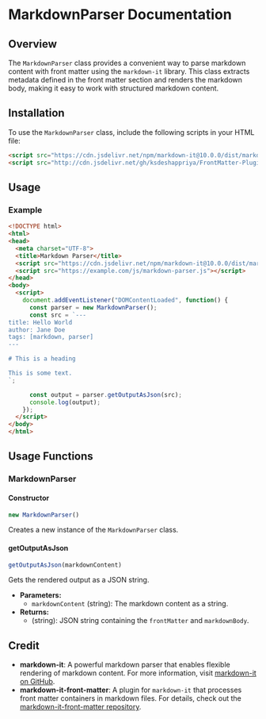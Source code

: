 # MarkdownParser Documentation

## Overview

The `MarkdownParser` class provides a convenient way to parse markdown content with front matter using the `markdown-it` library. This class extracts metadata defined in the front matter section and renders the markdown body, making it easy to work with structured markdown content.

## Installation

To use the `MarkdownParser` class, include the following scripts in your HTML file:

```html
<script src="https://cdn.jsdelivr.net/npm/markdown-it@10.0.0/dist/markdown-it.min.js"></script>
<script src="http://cdn.jsdelivr.net/gh/ksdeshappriya/FrontMatter-Plugin/frontMatter-plugin.js"></script>
```

## Usage

### Example

```html
<!DOCTYPE html>
<html>
<head>
  <meta charset="UTF-8">
  <title>Markdown Parser</title>
  <script src="https://cdn.jsdelivr.net/npm/markdown-it@10.0.0/dist/markdown-it.min.js"></script>
  <script src="https://example.com/js/markdown-parser.js"></script>
</head>
<body>
  <script>
    document.addEventListener("DOMContentLoaded", function() {
      const parser = new MarkdownParser();
      const src = `---
title: Hello World
author: Jane Doe
tags: [markdown, parser]
---

# This is a heading

This is some text.
`;

      const output = parser.getOutputAsJson(src);
      console.log(output);
    });
  </script>
</body>
</html>
```

## Usage Functions

### MarkdownParser

#### Constructor

```javascript
new MarkdownParser()
```

Creates a new instance of the `MarkdownParser` class.

#### getOutputAsJson

```javascript
getOutputAsJson(markdownContent)
```

Gets the rendered output as a JSON string.



- **Parameters:**
  - `markdownContent` (string): The markdown content as a string.
- **Returns:**
  - (string): JSON string containing the `frontMatter` and `markdownBody`.

## Credit

- **markdown-it**: A powerful markdown parser that enables flexible rendering of markdown content. For more information, visit [markdown-it on GitHub](https://github.com/markdown-it/markdown-it).
- **markdown-it-front-matter**: A plugin for `markdown-it` that processes front matter containers in markdown files. For details, check out the [markdown-it-front-matter repository](https://github.com/ParkSB/markdown-it-front-matter).
